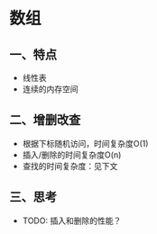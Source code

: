 # 数组

## 一、特点
- 线性表
- 连续的内存空间

## 二、增删改查
- 根据下标随机访问，时间复杂度O(1)
- 插入/删除的时间复杂度O(n)
- 查找的时间复杂度：见下文

## 三、思考
- TODO: 插入和删除的性能？